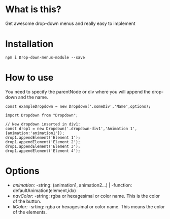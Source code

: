 # What is this?

Get awesome drop-down menus and really easy to implement

# Installation

`npm i Drop-down-menus-module --save`

# How to use
You need to specify the parentNode or div where you will append the drop-down and the name. 
```
const exampleDropdown = new Dropdown('.someDiv','Name',options);
```
```
import Dropdown from "Dropdown";

// New dropdown inserted in div1:
const drop1 = new Dropdown('.dropdown-div1','Animation 1',{animation:'animation1'});
drop1.appendElement('Element 1');
drop1.appendElement('Element 2');
drop1.appendElement('Element 3');
drop1.appendElement('Element 4');
```

# Options

* *animation:* -string: (animation1, animation2...) | -function: defaultAnimation(element,idx)
* *navColor:* -string: rgba or hexagesimal or color name. This is the color of the button.
* *liColor:* -srting: rgba or hexagesimal or color name. This means the color of the elements. 